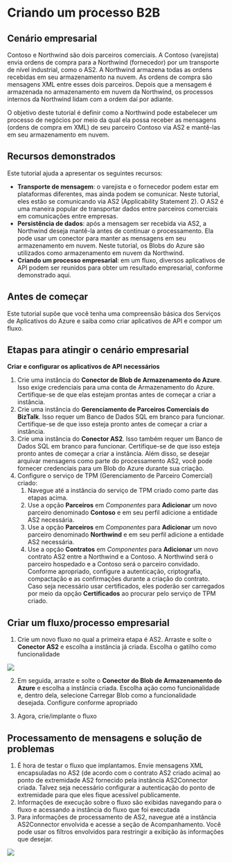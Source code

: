 <properties 
   pageTitle="Criando um processo B2B no Serviço de Aplicativo do Microsoft Azure" 
   description="Visão geral da criação de um processo entre empresas" 
   services="app-service\logic" 
   documentationCenter=".net,nodejs,java" 
   authors="rajram" 
   manager="dwrede" 
   editor=""/>

<tags
   ms.service="app-service-logic"
   ms.devlang="multiple"
   ms.topic="article"
   ms.tgt_pltfrm="na"
   ms.workload="integration" 
   ms.date="10/01/2015"
   ms.author="rajram"/>


# Criando um processo B2B


## Cenário empresarial 
Contoso e Northwind são dois parceiros comerciais. A Contoso (varejista) envia ordens de compra para a Northwind (fornecedor) por um transporte de nível industrial, como o AS2. A Northwind armazena todas as ordens recebidas em seu armazenamento na nuvem. As ordens de compra são mensagens XML entre esses dois parceiros. Depois que a mensagem é armazenada no armazenamento em nuvem da Northwind, os processos internos da Northwind lidam com a ordem daí por adiante.
 
O objetivo deste tutorial é definir como a Northwind pode estabelecer um processo de negócios por meio da qual ela possa receber as mensagens (ordens de compra em XML) de seu parceiro Contoso via AS2 e mantê-las em seu armazenamento em nuvem.


## Recursos demonstrados 
Este tutorial ajuda a apresentar os seguintes recursos:

- **Transporte de mensagem**: o varejista e o fornecedor podem estar em plataformas diferentes, mas ainda podem se comunicar. Neste tutorial, eles estão se comunicando via AS2 (Applicability Statement 2). O AS2 é uma maneira popular de transportar dados entre parceiros comerciais em comunicações entre empresas.
- **Persistência de dados**: após a mensagem ser recebida via AS2, a Northwind deseja mantê-la antes de continuar o processamento. Ela pode usar um conector para manter as mensagens em seu armazenamento em nuvem. Neste tutorial, os Blobs do Azure são utilizados como armazenamento em nuvem da Northwind.
- **Criando um processo empresarial**: em um fluxo, diversos aplicativos de API podem ser reunidos para obter um resultado empresarial, conforme demonstrado aqui.


## Antes de começar
Este tutorial supõe que você tenha uma compreensão básica dos Serviços de Aplicativos do Azure e saiba como criar aplicativos de API e compor um fluxo.


## Etapas para atingir o cenário empresarial
**Criar e configurar os aplicativos de API necessários**

1. Crie uma instância do **Conector de Blob de Armazenamento do Azure**. Isso exige credenciais para uma conta de Armazenamento do Azure. Certifique-se de que elas estejam prontas antes de começar a criar a instância.
2. Crie uma instância do **Gerenciamento de Parceiros Comerciais do BizTalk**. Isso requer um Banco de Dados SQL em branco para funcionar. Certifique-se de que isso esteja pronto antes de começar a criar a instância.
3. Crie uma instância do **Conector AS2**. Isso também requer um Banco de Dados SQL em branco para funcionar. Certifique-se de que isso esteja pronto antes de começar a criar a instância. Além disso, se desejar arquivar mensagens como parte do processamento AS2, você pode fornecer credenciais para um Blob do Azure durante sua criação.
4. Configure o serviço de TPM (Gerenciamento de Parceiro Comercial) criado:
	1. Navegue até a instância do serviço de TPM criado como parte das etapas acima.
	2. Use a opção **Parceiros** em *Componentes* para **Adicionar** um novo parceiro denominado **Contoso** e em seu perfil adicione a entidade AS2 necessária.
	3. Use a opção **Parceiros** em *Componentes* para **Adicionar** um novo parceiro denominado **Northwind** e em seu perfil adicione a entidade AS2 necessária.
	4. Use a opção **Contratos** em *Componentes* para **Adicionar** um novo contrato AS2 entre a Northwind e a Contoso. A Northwind será o parceiro hospedado e a Contoso será o parceiro convidado. Conforme apropriado, configure a autenticação, criptografia, compactação e as confirmações durante a criação do contrato. Caso seja necessário usar certificados, eles poderão ser carregados por meio da opção **Certificados** ao procurar pelo serviço de TPM criado.


## Criar um fluxo/processo empresarial
1. Crie um novo fluxo no qual a primeira etapa é AS2. Arraste e solte o **Conector AS2** e escolha a instância já criada. Escolha o gatilho como funcionalidade

![][1]

2. Em seguida, arraste e solte o **Conector do Blob de Armazenamento do Azure** e escolha a instância criada. Escolha ação como funcionalidade e, dentro dela, selecione Carregar Blob como a funcionalidade desejada. Configure conforme apropriado

3. Agora, crie/implante o fluxo


## Processamento de mensagens e solução de problemas
1. É hora de testar o fluxo que implantamos. Envie mensagens XML encapsuladas no AS2 (de acordo com o contrato AS2 criado acima) ao ponto de extremidade AS2 fornecido pela instância AS2Connector criada. Talvez seja necessário configurar a autenticação do ponto de extremidade para que eles fique acessível publicamente.
2. Informações de execução sobre o fluxo são exibidas navegando para o fluxo e acessando a instância do fluxo que foi executada
3. Para informações de processamento de AS2, navegue até a instância AS2Connector envolvida e acesse a seção de Acompanhamento. Você pode usar os filtros envolvidos para restringir a exibição às informações que desejar.

![][2]

<!--Image references-->
[1]: ./media/app-service-logic-create-a-b2b-process/Flow.jpg
[2]: ./media/app-service-logic-create-a-b2b-process/Tracking.jpg
 

<!---HONumber=Oct15_HO2-->